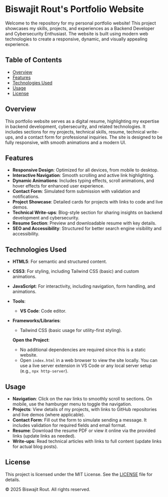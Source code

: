 # Biswajit Rout's Portfolio Website

Welcome to the repository for my personal portfolio website! This project showcases my skills, projects, and experiences as a Backend Developer and Cybersecurity Enthusiast. The website is built using modern web technologies to create a responsive, dynamic, and visually appealing experience.

## Table of Contents
- [Overview](#overview)
- [Features](#features)
- [Technologies Used](#technologies-used)
- [Usage](#usage)
- [License](#license)

## Overview
This portfolio website serves as a digital resume, highlighting my expertise in backend development, cybersecurity, and related technologies. It includes sections for my projects, technical skills, resume, technical write-ups, and a contact form for professional inquiries. The site is designed to be fully responsive, with smooth animations and a modern UI.

## Features
- **Responsive Design**: Optimized for all devices, from mobile to desktop.
- **Interactive Navigation**: Smooth scrolling and active link highlighting.
- **Dynamic Animations**: Includes typing effects, scroll animations, and hover effects for enhanced user experience.
- **Contact Form**: Simulated form submission with validation and notifications.
- **Project Showcase**: Detailed cards for projects with links to code and live demos.
- **Technical Write-ups**: Blog-style section for sharing insights on backend development and cybersecurity.
- **Resume Section**: Preview and downloadable resume with key details.
- **SEO and Accessibility**: Structured for better search engine visibility and accessibility.

## Technologies Used
- **HTML5**: For semantic and structured content.
- **CSS3**: For styling, including Tailwind CSS (basic) and custom animations.
- **JavaScript**: For interactivity, including navigation, form handling, and animations.
- **Tools**:
  - **VS Code**: Code editor.
- **Frameworks/Libraries**:
  - Tailwind CSS (basic usage for utility-first styling).

   **Open the Project**:
   - No additional dependencies are required since this is a static website.
   - Open `index.html` in a web browser to view the site locally. You can use a live server extension in VS Code or any local server setup (e.g., `npx http-server`).

## Usage
- **Navigation**: Click on the nav links to smoothly scroll to sections. On mobile, use the hamburger menu to toggle the navigation.
- **Projects**: View details of my projects, with links to GitHub repositories and live demos (where applicable).
- **Contact Form**: Fill out the form to simulate sending a message. It includes validation for required fields and email format.
- **Resume**: Download the resume PDF or view it online via the provided links (update links as needed).
- **Write-ups**: Read technical articles with links to full content (update links for actual blog posts).

## License
This project is licensed under the MIT License. See the [LICENSE](LICENSE) file for details.

© 2025 Biswajit Rout. All rights reserved.

